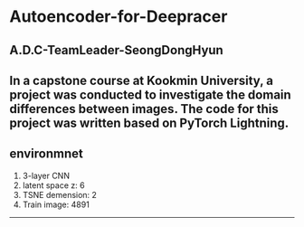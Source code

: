 # Autoencoder-for-Deepracer
## A.D.C-TeamLeader-SeongDongHyun
In a capstone course at Kookmin University, a project was conducted to investigate the domain differences between images. 
The code for this project was written based on PyTorch Lightning.
---
environmnet
---
1. 3-layer CNN
2. latent space z: 6
3. TSNE demension: 2
4. Train image: 4891
---
